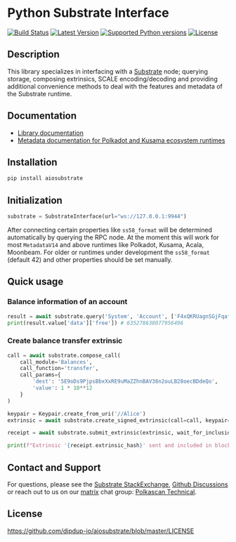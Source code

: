 # Python Substrate Interface

[![Build Status](https://img.shields.io/github/actions/workflow/status/dipdup-io/aiosubstrate/unittests.yml?branch=master)](https://github.com/dipdup-io/aiosubstrate/actions?query=workflow%3A%22Run+unit+tests%22)
[![Latest Version](https://img.shields.io/pypi/v/aiosubstrate.svg)](https://pypi.org/project/aiosubstrate/)
[![Supported Python versions](https://img.shields.io/pypi/pyversions/aiosubstrate.svg)](https://pypi.org/project/aiosubstrate/)
[![License](https://img.shields.io/pypi/l/aiosubstrate.svg)](https://github.com/dipdup-io/aiosubstrate/blob/master/LICENSE)


## Description
This library specializes in interfacing with a [Substrate](https://substrate.io/) node; querying storage, composing extrinsics, 
SCALE encoding/decoding and providing additional convenience methods to deal with the features and metadata of 
the Substrate runtime.

## Documentation

* [Library documentation](https://polkascan.github.io/aiosubstrate/)
* [Metadata documentation for Polkadot and Kusama ecosystem runtimes](https://polkascan.github.io/py-substrate-metadata-docs/)

## Installation
```bash
pip install aiosubstrate
```

## Initialization

```python
substrate = SubstrateInterface(url="ws://127.0.0.1:9944")
```

After connecting certain properties like `ss58_format` will be determined automatically by querying the RPC node. At 
the moment this will work for most `MetadataV14` and above runtimes like Polkadot, Kusama, Acala, Moonbeam. For 
older or runtimes under development the `ss58_format` (default 42) and other properties should be set manually. 

## Quick usage

### Balance information of an account
```python
result = await substrate.query('System', 'Account', ['F4xQKRUagnSGjFqafyhajLs94e7Vvzvr8ebwYJceKpr8R7T'])
print(result.value['data']['free']) # 635278638077956496
```
### Create balance transfer extrinsic

```python
call = await substrate.compose_call(
    call_module='Balances',
    call_function='transfer',
    call_params={
        'dest': '5E9oDs9PjpsBbxXxRE9uMaZZhnBAV38n2ouLB28oecBDdeQo',
        'value': 1 * 10**12
    }
)

keypair = Keypair.create_from_uri('//Alice')
extrinsic = await substrate.create_signed_extrinsic(call=call, keypair=keypair)

receipt = await substrate.submit_extrinsic(extrinsic, wait_for_inclusion=True)

print(f"Extrinsic '{receipt.extrinsic_hash}' sent and included in block '{receipt.block_hash}'")
```

## Contact and Support 

For questions, please see the [Substrate StackExchange](https://substrate.stackexchange.com/questions/tagged/python), [Github Discussions](https://github.com/dipdup-io/aiosubstrate/discussions) or 
reach out to us on our [matrix](http://matrix.org) chat group: [Polkascan Technical](https://matrix.to/#/#polkascan:matrix.org).

## License
https://github.com/dipdup-io/aiosubstrate/blob/master/LICENSE
